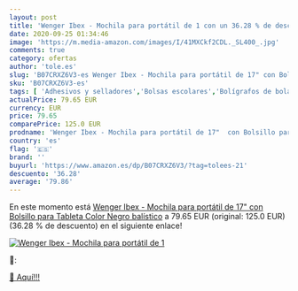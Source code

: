 ```yaml
---
layout: post
title: 'Wenger Ibex - Mochila para portátil de 1 con un 36.28 % de descuento'
date: 2020-09-25 01:34:46
image: 'https://m.media-amazon.com/images/I/41MXCkf2CDL._SL400_.jpg'
comments: true
category: ofertas
author: 'tole.es'
slug: 'B07CRXZ6V3-es Wenger Ibex - Mochila para portátil de 17" con Bolsillo...'
sku: 'B07CRXZ6V3-es'
tags: [ 'Adhesivos y selladores','Bolsas escolares','Bolígrafos de bola','Bolígrafos y recambios','Bolígrafos, lápices y útiles de escritura','Bricolaje y herramientas','Compuestos de modelado para escultura','Costura y manualidades','Equipaje','Escultura','Ferretería','Hogar y cocina','Mochilas, estuches y sets escolares','Oficina y papelería','Pegamentos instantáneos', ]
actualPrice: 79.65 EUR
currency: EUR
price: 79.65
comparePrice: 125.0 EUR
prodname: 'Wenger Ibex - Mochila para portátil de 17"  con Bolsillo para Tableta  Color Negro balístico'
country: 'es'
flag: '🇪🇸'
brand: ''
buyurl: 'https://www.amazon.es/dp/B07CRXZ6V3/?tag=tolees-21'
descuento: '36.28'
average: '79.86'
---
```


En este momento está [Wenger Ibex - Mochila para portátil de 17"  con Bolsillo para Tableta  Color Negro balístico](https://www.amazon.es/dp/B07CRXZ6V3/?tag=tolees-21) a 79.65 EUR (original: 125.0 EUR) (36.28 %  de descuento) en el siguiente enlace!

[![Wenger Ibex - Mochila para portátil de 1](https://m.media-amazon.com/images/I/41MXCkf2CDL._SL400_.jpg)](https://www.amazon.es/dp/B07CRXZ6V3/?tag=tolees-21)

🔎:


[🛒 Aquí!!!](https://www.amazon.es/dp/B07CRXZ6V3/?tag=tolees-21)
